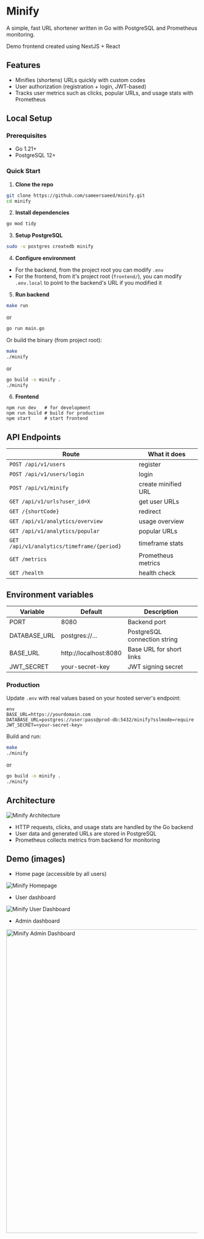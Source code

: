 # Minify

A simple, fast URL shortener written in Go with PostgreSQL and Prometheus monitoring.

Demo frontend created using NextJS + React

## Features
- Minifies (shortens) URLs quickly with custom codes 
- User authorization (registration + login, JWT-based)  
- Tracks user metrics such as clicks, popular URLs, and usage stats with Prometheus  


## Local Setup

### Prerequisites

- Go 1.21+  
- PostgreSQL 12+  


### Quick Start

1. **Clone the repo**
```bash
git clone https://github.com/sameersaeed/minify.git
cd minify
```

2. **Install dependencies**
```bash
go mod tidy
```

3. **Setup PostgreSQL**
```bash
sudo -u postgres createdb minify
```

4. **Configure environment**
- For the backend, from the project root you can modify `.env`
- For the frontend, from it's project root (`frontend/`), you can modify `.env.local` to point to the backend's URL if you modified it

5. **Run backend**
```bash
make run
```
or
```bash
go run main.go
```

Or build the binary (from project root):
```bash
make
./minify
```
or
```bash
go build -o minify .
./minify
```

6. **Frontend**
```bashnpm install
npm run dev   # for development
npm run build # build for production
npm start     # start frontend
```


## API Endpoints
| Route                                          | What it does        |
|------------------------------------------------|---------------------|
| `POST /api/v1/users`                           | register            |
| `POST /api/v1/users/login`                     | login               |
| `POST /api/v1/minify`                          | create minified URL |
| `GET /api/v1/urls?user_id=X`                   | get user URLs       |
| `GET /{shortCode}`                             | redirect            |
| `GET /api/v1/analytics/overview`               | usage overview      |
| `GET /api/v1/analytics/popular`                | popular URLs        |
| `GET /api/v1/analytics/timeframe/{period}`     | timeframe stats     |
| `GET /metrics`                                 | Prometheus metrics  |
| `GET /health`                                  | health check        |


## Environment variables

| Variable       | Default                               | Description                      |
|----------------|---------------------------------------|----------------------------------|
| PORT           | 8080                                  | Backend port                     |
| DATABASE_URL   | postgres://...                        | PostgreSQL connection string     |
| BASE_URL       | http://localhost:8080                 | Base URL for short links         |
| JWT_SECRET     | your-secret-key                       | JWT signing secret               |


### Production
Update `.env` with real values based on your hosted server's endpoint:
```
env
BASE_URL=https://yourdomain.com
DATABASE_URL=postgres://user:pass@prod-db:5432/minify?sslmode=require
JWT_SECRET=<your-secret-key>
```

Build and run:
```bash
make
./minify
```
or
```bash
go build -o minify .
./minify
```


## Architecture
![Minify Architecture](https://github.com/sameersaeed/minify/releases/download/images/minify-architecture.png)
- HTTP requests, clicks, and usage stats are handled by the Go backend  
- User data and generated URLs are stored in PostgreSQL  
- Prometheus collects metrics from backend for monitoring

## Demo (images)
- Home page (accessible by all users)


![Minify Homepage](https://github.com/sameersaeed/minify/releases/download/images/minify-demo-home.png)


- User dashboard


![Minify User Dashboard](https://github.com/sameersaeed/minify/releases/download/images/minify-demo-dashboard.png)


- Admin dashboard


<img 
  src="https://github.com/sameersaeed/minify/releases/download/images/minify-demo-admin.png" 
  alt="Minify Admin Dashboard" 
  width="800"
/>
